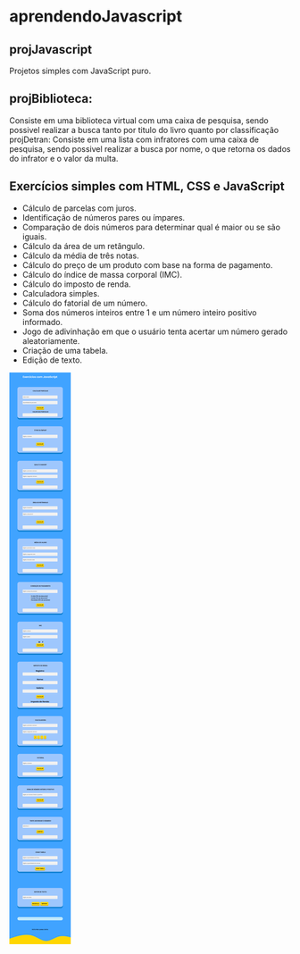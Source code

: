 # aprendendoJavascript

## projJavascript
Projetos simples com JavaScript puro.

## projBiblioteca:
Consiste em uma biblioteca virtual com uma caixa de pesquisa, sendo possivel realizar a busca tanto por titulo do livro quanto por classificação
projDetran:
Consiste em uma lista com infratores com uma caixa de pesquisa, sendo possivel realizar a busca por nome, o que retorna os dados do infrator e o valor da multa.

## Exercícios simples com HTML, CSS e JavaScript

- Cálculo de parcelas com juros.
- Identificação de números pares ou ímpares.
- Comparação de dois números para determinar qual é maior ou se são iguais.
- Cálculo da área de um retângulo.
- Cálculo da média de três notas.
- Cálculo do preço de um produto com base na forma de pagamento.
- Cálculo do índice de massa corporal (IMC).
- Cálculo do imposto de renda.
- Calculadora simples.
- Cálculo do fatorial de um número.
- Soma dos números inteiros entre 1 e um número inteiro positivo informado.
- Jogo de adivinhação em que o usuário tenta acertar um número gerado aleatoriamente.
- Criação de uma tabela.
- Edição de texto.


<img src="exerciciosJavaScript/imagem.png" align="center"  alt="Imagem dos exercícios JavaScript">
